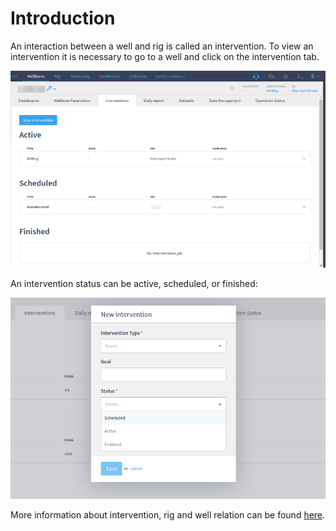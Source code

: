 # Introduction

An interaction between a well and rig is called an intervention. To view an intervention it is necessary to go to a well and click on the intervention tab.

![Intervention tab](<../../.gitbook/assets/image (153).png>)

An intervention status can be active, scheduled, or finished:

![Intervention status](<../../.gitbook/assets/image (15).png>)

More information about intervention, rig and well relation can be found [here](../assets/assets-structure.md).
